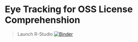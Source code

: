# Eye Tracking for OSS License Comprehenshion

> Launch R-Studio [![Binder](https://mybinder.org/badge_logo.svg)](https://mybinder.org/v2/gh/robinagandhi/eyetrackingoss.git/master?urlpath=rstudio)

